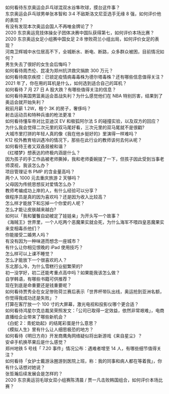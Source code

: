 如何看待东京奥运会乒乓球混双水谷隼吹球，摸台这件事？  
东京奥运会乒乓球男单张本智和 3:4 不敌斯洛文尼亚选手无缘 8 强，如何评价他的表现？  
有没有发现本次奥运会国人不再唯金牌论了？  
2020 东京奥运竞技体操女子团体决赛中国队获得第七，如何评价本场比赛？  
2020 东京奥运女足小组赛中国女足 2:8 惨败荷兰小组出局，如何评价女足的表现？  
河南卫辉城中水位居高不下，全城断水、断电、断路，众多群众被困，目前情况如何？  
男生失去了很好的女生会后悔吗？  
如何看待周杰伦、昆凌为郑州抗洪救灾捐款 300 万元？  
如何看待南京疾控：已锁定疫情病毒毒株为德尔塔毒株？还有哪些信息值得关注？  
2021 年了，你在用的耳机是什么，如何选到适合自己的耳机？  
如何看待 7 月 27 日 A 股大跌？有哪些值得关注的信息？  
如何看待美国男篮奥运会首战失利？为什么感觉他们在 NBA 特别厉害，结果到了奥运会就开始失利？  
税前月薪 1.2W，租个 3K 的房子，奢侈吗？  
射击运动员和特种兵谁的枪法更准？  
如何看待懂车帝对比亚迪汉 EV 和极狐阿尔法 S 的碰撞实验，以及双方的回应？  
为什么我会觉得二次元里的双马尾好看，三次元里的双马尾就不是很戳?  
大城市里打拼的年轻人真的像《我在他乡挺好的》里演得一样难吗？  
K12 校外教育培训遇冷的情况下，那些在此行业的教师该何去何从呢？  
如何看待王者又双叒叕被和谐？  
《红楼梦》想表达的终极内涵是什么？  
因为孩子的手工作品被老师撕掉，我和老师委婉提了一下，但孩子因此受到当事老师漠视，我该怎么办？  
项目管理证书 PMP 的含金量高吗？  
两个人 1000 元去重庆旅游 2 天够吗？  
父母因为传统思想反对爱情怎么办？  
教师考编成功上岸的人，有什么经验可以分享？  
做程序员是真的因为喜欢吗？还是因为收入比较高？  
怎么样才能放下和忘掉一个你爱的人呢？  
怎么才能让皮肤越来越白?  
如何以「我和饕餮自幼被定了娃娃亲」为开头写一个故事？  
《海贼王》世界里，一个人吃两个恶魔果实就会死，为什么海军不喂四皇恶魔果实来变相毒杀他们？  
你能接受二婚男人吗？  
有没有因为一种味道而想念一座城市？  
有什么让你相见恨晚的 iPad 使用技巧？  
怎么样可以上课不睡觉？  
怎么才能放下一个很喜欢的人？  
东北那么冷，为什么雪糕行业挺繁荣的?  
初一没学好，初二还能考重点高中吗？如果能我该怎么做？  
自学韩语，有哪些书籍可供推荐？  
现在到底是命重要还是钱重要呢？  
如何看待贾秀全在女足惨败荷兰赛后表示「世界杯带队出线，奥运抢到亚洲名额，你觉得我成功还是失败」？  
打算在客厅放一个 100 寸的大屏幕，激光电视和投影仪哪个更合适？  
如何看待鸿星尔克总裁吴荣照发文：「公司已取得一定效益，依然非常艰难」，电商直播给企业带来了哪些新机会？  
《白蛇 2：青蛇劫起》的结尾彩蛋是什么意思？  
《模拟人生》里有什么让人细思极恐的地方？  
如何看待《明日方舟》开发商鹰角网络疑似将出新游戏《来自星尘》？  
安卓手机换苹果后是什么感觉？  
郑州地铁 5 号线「 7.20 事件」情况公布：遇难者增至 14 人，有哪些细节值得关注？  
如何看待「女护士戴游泳圈游到医院上班，称：我的同事和病人都在等着我」，你有什么话想对她说？  
张哲瀚后续发展会是怎样的？  
2020 东京奥运羽毛球女双小组赛陈清晨 / 贾一凡击败韩国组合，如何评价本场比赛？  
